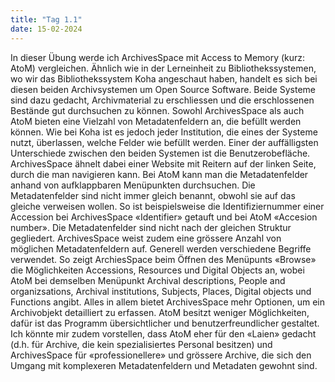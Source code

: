 ```yaml
---
title: "Tag 1.1"
date: 15-02-2024
---
```


In dieser Übung werde ich ArchivesSpace mit Access to Memory (kurz: AtoM) vergleichen. Ähnlich wie in der Lerneinheit zu Bibliothekssystemen, wo wir das Bibliothekssystem Koha angeschaut haben, handelt es sich bei diesen beiden Archivsystemen um Open Source Software. Beide Systeme sind dazu gedacht, Archivmaterial zu erschliessen und die erschlossenen Bestände gut durchsuchen zu können. Sowohl ArchivesSpace als auch AtoM bieten eine Vielzahl von Metadatenfeldern an, die befüllt werden können. Wie bei Koha ist es jedoch jeder Institution, die eines der Systeme nutzt, überlassen, welche Felder wie befüllt werden.
Einer der auffälligsten Unterschiede zwischen den beiden Systemen ist die Benutzerobefläche. ArchivesSpace ähnelt dabei einer Website mit Reitern auf der linken Seite, durch die man navigieren kann. Bei AtoM kann man die Metadatenfelder anhand von aufklappbaren Menüpunkten durchsuchen. Die Metadatenfelder sind nicht immer gleich benannt, obwohl sie auf das gleiche verweisen wollen. So ist beispielsweise die Identifiziernummer einer Accession bei ArchivesSpace «Identifier» getauft und bei AtoM «Accesion number». Die Metadatenfelder sind nicht nach der gleichen Struktur gegliedert. ArchivesSpace weist zudem eine grössere Anzahl von möglichen Metadatenfeldern auf. Generell werden verschiedene Begriffe verwendet. So zeigt ArchiesSpace beim Öffnen des Menüpunts «Browse» die Möglichkeiten Accessions, Resources und Digital Objects an, wobei AtoM bei demselben Menüpunkt Archival descriptions, People and organizsations, Archival institutions, Subjects, Places, Digital objects und Functions angibt. Alles in allem bietet ArchivesSpace mehr Optionen, um ein Archivobjekt detailliert zu erfassen. AtoM besitzt weniger Möglichkeiten, dafür ist das Programm übersichtlicher und benutzerfreundlicher gestaltet. Ich könnte mir zudem vorstellen, dass AtoM eher für den «Laien» gedacht (d.h. für Archive, die kein spezialisiertes Personal besitzen) und ArchivesSpace für «professionellere» und grössere Archive, die sich den Umgang mit komplexeren Metadatenfeldern und Metadaten gewohnt sind.

